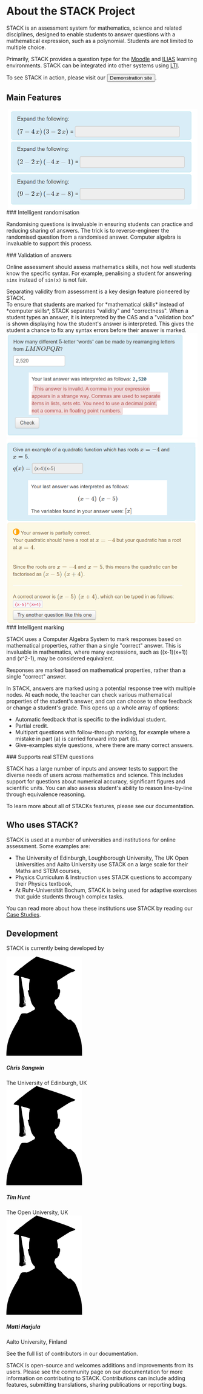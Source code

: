 # About the STACK Project

STACK is an assessment system for mathematics, science and related disciplines, designed to enable students to answer questions with a mathematical expression, such as a polynomial. Students are not limited to multiple choice.

Primarily, STACK provides a question type for the [Moodle](https://github.com/maths/moodle-qtype_stack) and [ILIAS](https://github.com/ilifau/assStackQuestion/) learning environments. STACK can be integrated into other systems using [LTI](../Installation/LTI.md).

To see STACK in action, please visit our <button type="button" href="https://stack.maths.ed.ac.uk/demo" class="btn btn-primary">Demonstration site</button>.

## Main Features
<div class="row">
<div class="column">
<img src="../img/about_random_compact.png" alt="Three random variants of a question on expanding an expression." align="right" style="max-width:min(100%,500px)">
</div>
<div class="column">
### Intelligent randomisation

Randomising questions is invaluable in ensuring students can practice and reducing sharing of answers. The trick is to reverse-engineer the randomised question from a randomised answer. Computer algebra is invaluable to support this process.
</div></div>

<div class="container">
<div>
### Validation of answers

Online assessment should assess mathematics skills, not how well students know the specific syntax. For example, penalising a student for answering `sinx` instead of `sin(x)` is not fair. 

<div class="card text-white bg-info mb-3" style="max-width: 36rem;">
  <div class="card-body">
    Separating validity from assessment is a key design feature pioneered by STACK.
  </div>
</div>
To ensure that students are marked for *mathematical skills* instead of *computer skills*, STACK separates "validity" and "correctness". When a student types an answer, it is interpreted by the CAS and a "validation box" is shown displaying how the student's answer is interpreted. This gives the student a chance to fix any syntax errors before their answer is marked.
</div>

<div>
<img src="../img/about_validation.png" alt="A question where the answer 2,520 is rejected as invalid for including commas in a strange way" style="max-width:min(100%,600px)">
</div>

</div>

<div class="row">
<div class="column">
<img src="../img/about_prt.png" alt="A question where students are asked to give an example of a quadratic with given roots. Partial marks and specific feedback are given to the student." align="right" style="max-width:min(100%,600px)">
</div>
<div class="column">
### Intelligent marking

STACK uses a Computer Algebra System to mark responses based on mathematical properties, rather than a single "correct" answer. This is invaluable in mathematics, where many expressions, such as \((x-1)(x+1)\) and \(x^2-1\), may be considered equivalent.
<div class="card text-white bg-info mb-3" style="max-width: 36rem;">
  <div class="card-body">
    Responses are marked based on mathematical properties, rather than a single "correct" answer.
  </div>
</div>

In STACK, answers are marked using a potential response tree with multiple nodes. At each node, the teacher can check various mathematical properties of the student's answer, and can can choose to show feedback or change a student's grade. This opens up a whole array of options:

* Automatic feedback that is specific to the individual student.
* Partial credit.
* Multipart questions with follow-through marking, for example where a mistake in part (a) is carried forward into part (b).
* Give-examples style questions, where there are many correct answers.
</div></div>
### Supports real STEM questions

STACK has a large number of inputs and answer tests to support the diverse needs of users across mathematics and science. This includes support for questions about numerical accuracy, significant figures and scientific units. You can also assess student's ability to reason line-by-line through equivalence reasoning.



To learn more about all of STACKs features, please see our documentation.



## Who uses STACK?

STACK is used at a number of universities and institutions for online assessment. Some examples are:

- The University of Edinburgh, Loughborough University, The UK Open Universities and Aalto University use STACK on a large scale for their Maths and STEM courses,
- Physics Curriculum & Instruction uses STACK questions to accompany their Physics textbook,
- At Ruhr-Universität Bochum, STACK is being used for adaptive exercises that guide students through complex tasks.

You can read more about how these institutions use STACK by reading our [Case Studies](CaseStudies/2019/index.md).



## Development

STACK is currently being developed by

<div class="container">
<div class="row">
  <div class="col-sm" style="text-align:left">
  <img src="../img/student_old.svg" width="200" alt="Chris Sangwin">
      <h5>Chris Sangwin</h5>
  The University of Edinburgh, UK
  </div>
  <div class="col-sm" style="text-align:left">
  <img src="../img/student_old.svg" width="200" alt="Tim Hunt">
  <h5>Tim Hunt</h5>
  The Open University, UK
  </div>
  <div class="col-sm" style="text-align:left">
  <img src="../img/student_old.svg" width="200" alt="Matti Harjula">
  <h5>Matti Harjula</h5>
  Aalto University, Finland
  </div>
</div>
</div>

See the full list of contributors in our documentation. 

STACK is open-source and welcomes additions and improvements from its users. Please see the community page on our documentation for more information on contributing to STACK. Contributions can include adding features, submitting translations, sharing publications or reporting bugs.
